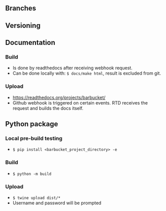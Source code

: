 ## Branches

## Versioning

## Documentation
### Build
* Is done by readthedocs after receiving webhook request.
* Can be done locally with: `$ docs/make html`, result is excluded from git.

### Upload
* https://readthedocs.org/projects/barbucket/
* Github webhook is triggered on certain events. RTD receives the request and builds the docs itself.

## Python package
### Local pre-build testing
* `$ pip install <barbucket_project_directory> -e`

### Build
* `$ python -m build`

### Upload
* `$ twine upload dist/*`
* Username and password will be prompted